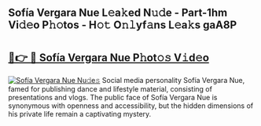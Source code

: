 ## Sofía Vergara Nue L𝚎a𝚔ed N𝚞𝚍e - Part-1hm Vi𝚍𝚎o P𝚑𝚘tos - H𝚘𝚝 O𝚗𝚕yf𝚊ns L𝚎a𝚔s gaA8P

# <h2><a href="http://kfcqh6e.oniu.top/?m=Sof%c3%ada+Vergara+Nue">🔗👉 🔴 Sofía Vergara Nue P𝚑ot𝚘𝚜 V𝚒d𝚎o</a></h2>

[![Sofía Vergara Nue Nu𝚍e𝚜](https://i.imgur.com/0qMVB7G.gif)](http://kfcqh6e.oniu.top/?m=Sof%c3%ada+Vergara+Nue)
Social media personality Sofía Vergara Nue, famed for publishing dance and lifestyle material, consisting of presentations and vlogs. The public face of Sofía Vergara Nue is synonymous with openness and accessibility, but the hidden dimensions of his private life remain a captivating mystery.  
